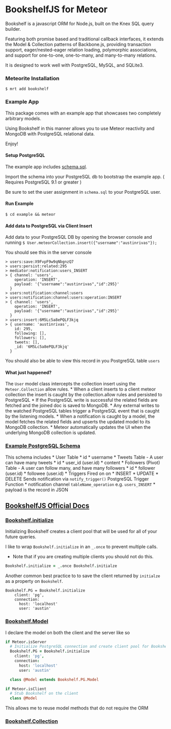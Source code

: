 # BookshelfJS for Meteor

Bookshelf is a javascript ORM for Node.js, built on the Knex SQL query builder.

Featuring both promise based and traditional callback interfaces, it extends the Model & Collection patterns of Backbone.js, providing transaction support, eager/nested-eager relation loading, polymorphic associations, and support for one-to-one, one-to-many, and many-to-many relations.

It is designed to work well with PostgreSQL, MySQL, and SQLite3.

### Meteorite Installation
`$ mrt add bookshelf`

### Example App
This package comes with an example app that showcases two completely arbitrary models.

Using Bookshelf in this manner allows you to use Meteor reactivity and MongoDB with PostgreSQL relational data.

Enjoy!

#### Setup PostgreSQL
The example app includes [schema.sql](example/schema.sql).

Import the schema into your PostgreSQL db to bootstrap the example app. ( Requires PostgreSQL 9.1 or greater )

Be sure to set the user assignment in `schema.sql` to your PostgreSQL user.

#### Run Example
`$ cd example && meteor`

#### Add data to PostgreSQL via Client Insert
Add data to your PostgreSQL DB by opening the browser console and running `$ User.meteorCollection.insert({"username":"austinrivas"});`

You should see this in the server console

```shell
> users:save:X9FvpF9w9qNbgnzQ7
> users:persist:related:295
> mediator:notification:users_INSERT
> { channel: 'users',
    operation: 'INSERT',
    payload: '{"username":"austinrivas","id":295}'
  }
> users:notification:channel:users
> users:notification:channel:users:operation:INSERT
> { channel: 'users',
    operation: 'INSERT',
    payload: '{"username":"austinrivas","id":295}'
  }
> users:insert:6M5Lc5a8ePQLF3kjq
> { username: 'austinrivas',
    id: 295,
    following: [],
    followers: [],
    tweets: [],
    _id: '6M5Lc5a8ePQLF3kjq'
  }
```

You should also be able to view this record in you PostgreSQL table `users`

#### What just happened?

The `User` model class intercepts the collection insert using the `Meteor.Collection` allow rules.
    * When a client inserts to a client meteor collection the insert is caught by the collection.allow rules and persisted to PostgreSQL
    * If the PostgreSQL write is successful the related fields are fetched and the joined doc is saved to MongoDB.
    * Any external writes to the watched PostgreSQL tables trigger a PostgreSQL event that is caught by the listening models.
    * When a notification is caught by a model, the model fetches the related fields and upserts the updated model to its MongoDB collection.
    * Meteor automatically updates the UI when the underlying MongoDB collection is updated.

### [Example PostgreSQL Schema](example/example_schema.sql)
This schema includes
    * User Table
        * id
        * username
    * Tweets Table - A user can have many tweets
        * id
        * user_id (user.id)
        * content
    * Followers (Pivot) Table - A user can follow many, and have many followers
        * id
        * follower (user.id)
        * followee (user.id)
    * Triggers
        Fired on on
            * INSERT
            * UPDATE
            * DELETE
        Sends notification via `notify_trigger()` PostgreSQL Trigger Function
            * notification channel `tableName_operation` e.g. `users_INSERT`
            * payload is the record in JSON

## [BookshelfJS Official Docs](http://bookshelfjs.org/)

### [Bookshelf.initialize](http://bookshelfjs.org/#Initialize)
Initializing Bookshelf creates a client pool that will be used for all of your future queries.

I like to wrap `Bookshelf.initialize` in an `_.once` to prevent multiple calls.
  * Note that if you are creating multiple clients you should not do this.

```coffeescript
Bookshelf.initialize = _.once Bookshelf.initialze
```

Another common best practice to to save the client returned by `initialze` as a property on `Bookshelf`.

```
Bookshelf.PG = Bookshelf.initialize
    client: 'pg',
    connection:
      host: 'localhost'
      user: 'austin'
```

### [Bookshelf.Model](http://bookshelfjs.org/#Model)
I declare the model on both the client and the server like so

```coffeescript
if Meteor.isServer
  # Initialize PostgreSQL connection and create client pool for Bookshelf
  Bookshelf.PG = Bookshelf.initialize
    client: 'pg',
    connection:
      host: 'localhost'
      user: 'austin'

  class @Model extends Bookshelf.PG.Model

if Meteor.isClient
  # Stub Bookshelf on the client
  class @Model
```

This allows me to reuse model methods that do not require the ORM

### [Bookshelf.Collection](http://bookshelfjs.org/#Collection)

